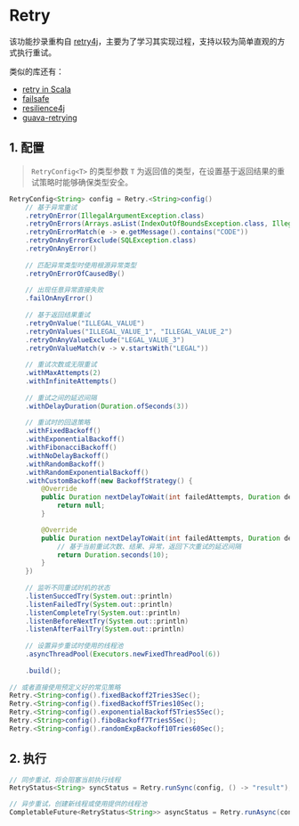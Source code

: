 # Retry

<!-- toc -->

该功能抄录重构自 [retry4j](https://github.com/elennick/retry4j)，主要为了学习其实现过程，支持以较为简单直观的方式执行重试。

类似的库还有：

- [retry in Scala](https://github.com/softwaremill/retry)
- [failsafe](https://github.com/failsafe-lib/failsafe)
- [resilience4j](https://github.com/resilience4j/resilience4j)
- [guava-retrying](https://github.com/rholder/guava-retrying)

## 1. 配置

> `RetryConfig<T>` 的类型参数 `T` 为返回值的类型，在设置基于返回结果的重试策略时能够确保类型安全。

```java
RetryConfig<String> config = Retry.<String>config()
    // 基于异常重试
    .retryOnError(IllegalArgumentException.class)
    .retryOnErrors(Arrays.asList(IndexOutOfBoundsException.class, IllegalStateException.class))
    .retryOnErrorMatch(e -> e.getMessage().contains("CODE"))
    .retryOnAnyErrorExclude(SQLException.class)
    .retryOnAnyError()
    
    // 匹配异常类型时使用根源异常类型
    .retryOnErrorOfCausedBy()
    
    // 出现任意异常直接失败
    .failOnAnyError()
    
    // 基于返回结果重试
    .retryOnValue("ILLEGAL_VALUE")
    .retryOnValues("ILLEGAL_VALUE_1", "ILLEGAL_VALUE_2")
    .retryOnAnyValueExclude("LEGAL_VALUE_3")
    .retryOnValueMatch(v -> v.startsWith("LEGAL"))
    
    // 重试次数或无限重试
    .withMaxAttempts(2)
    .withInfiniteAttempts()
    
    // 重试之间的延迟间隔
    .withDelayDuration(Duration.ofSeconds(3))
    
    // 重试时的回退策略
    .withFixedBackoff()
    .withExponentialBackoff()
    .withFibonacciBackoff()
    .withNoDelayBackoff()
    .withRandomBackoff()
    .withRandomExponentialBackoff()
    .withCustomBackoff(new BackoffStrategy() {
        @Override
        public Duration nextDelayToWait(int failedAttempts, Duration delayDuration) {
            return null;
        }

        @Override
        public Duration nextDelayToWait(int failedAttempts, Duration delayDuration, Object lastValue, Exception lastError) {
            // 基于当前重试次数、结果、异常，返回下次重试的延迟间隔
            return Duration.seconds(10);
        }
    })
    
    // 监听不同重试时机的状态
    .listenSuccedTry(System.out::println)
    .listenFailedTry(System.out::println)
    .listenCompleteTry(System.out::println)
    .listenBeforeNextTry(System.out::println)
    .listenAfterFailTry(System.out::println)
    
    // 设置异步重试时使用的线程池
    .asyncThreadPool(Executors.newFixedThreadPool(6))
    
    .build();
    
// 或者直接使用预定义好的常见策略
Retry.<String>config().fixedBackoff2Tries3Sec();
Retry.<String>config().fixedBackoff5Tries10Sec();
Retry.<String>config().exponentialBackoff5Tries5Sec();
Retry.<String>config().fiboBackoff7Tries5Sec();
Retry.<String>config().randomExpBackoff10Tries60Sec();
```

## 2. 执行

```java
// 同步重试，将会阻塞当前执行线程
RetryStatus<String> syncStatus = Retry.runSync(config, () -> "result");

// 异步重试，创建新线程或使用提供的线程池
CompletableFuture<RetryStatus<String>> asyncStatus = Retry.runAsync(config, () -> "result");
```
